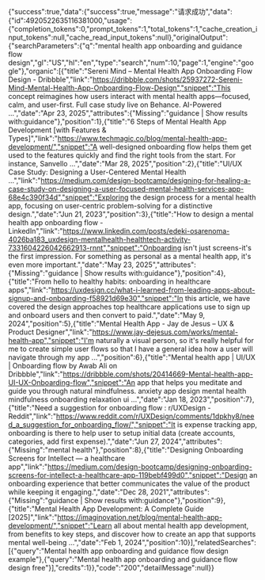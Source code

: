 {"success":true,"data":{"success":true,"message":"请求成功","data":{"id":4920522635116381000,"usage":{"completion_tokens":0,"prompt_tokens":1,"total_tokens":1,"cache_creation_input_tokens":null,"cache_read_input_tokens":null},"originalOutput":{"searchParameters":{"q":"mental health app onboarding and guidance flow design","gl":"US","hl":"en","type":"search","num":10,"page":1,"engine":"google"},"organic":[{"title":"Sereni Mind – Mental Health App Onboarding Flow Design - Dribbble","link":"https://dribbble.com/shots/25937272-Sereni-Mind-Mental-Health-App-Onboarding-Flow-Design","snippet":"This concept reimagines how users interact with mental health apps—focused, calm, and user-first. Full case study live on Behance. AI-Powered ...","date":"Apr 23, 2025","attributes":{"Missing":"guidance | Show results with:guidance"},"position":1},{"title":"6 Steps of Mental Health App Development [with Features & Types]","link":"https://www.techmagic.co/blog/mental-health-app-development/","snippet":"A well-designed onboarding flow helps them get used to the features quickly and find the right tools from the start. For instance, Sanvello ...","date":"Mar 28, 2025","position":2},{"title":"UI/UX Case Study: Designing a User-Centered Mental Health ...","link":"https://medium.com/design-bootcamp/designing-for-healing-a-case-study-on-designing-a-user-focused-mental-health-services-app-68e4c390f34d","snippet":"Exploring the design process for a mental health app, focusing on user-centric problem-solving for a distinctive design.","date":"Jun 21, 2023","position":3},{"title":"How to design a mental health app onboarding flow - LinkedIn","link":"https://www.linkedin.com/posts/edeki-osarenoma-4026ba183_uxdesign-mentalhealth-healthtech-activity-7331604226042662913-rnnt","snippet":"Onboarding isn't just screens-it's the first impression. For something as personal as a mental health app, it's even more important.","date":"May 23, 2025","attributes":{"Missing":"guidance | Show results with:guidance"},"position":4},{"title":"From hello to healthy habits: onboarding in healthcare apps","link":"https://uxdesign.cc/what-i-learned-from-leading-apps-about-signup-and-onboarding-f58921d69e30","snippet":"In this article, we have covered the design approaches top healthcare applications use to sign up and onboard users and then convert to paid.","date":"May 9, 2024","position":5},{"title":"Mental Health App - Jay de Jesus – UX & Product Designer","link":"https://www.jay-dejesus.com/works/mental-health-app","snippet":"I'm naturally a visual person, so it's really helpful for me to create simple user flows so that I have a general idea how a user will navigate through my app ...","position":6},{"title":"Mental health app | UI/UX | Onboarding flow by Awab Ali on Dribbble","link":"https://dribbble.com/shots/20414669-Mental-health-app-UI-UX-Onboarding-flow","snippet":"An app that helps you meditate and guide you through natural mindfulness. anxiety app design mental health mindfulness onboarding relaxation ui ...","date":"Jan 18, 2023","position":7},{"title":"Need a suggestion for onboarding flow : r/UXDesign - Reddit","link":"https://www.reddit.com/r/UXDesign/comments/1dpkhy8/need_a_suggestion_for_onboarding_flow/","snippet":"It is expense tracking app, onboarding is there to help user to setup initial data (create accounts, categories, add first expense).","date":"Jun 27, 2024","attributes":{"Missing":"mental health"},"position":8},{"title":"Designing Onboarding Screens for Intellect — a healthcare app","link":"https://medium.com/design-bootcamp/designing-onboarding-screens-for-intellect-a-healthcare-app-119bebf499d0","snippet":"Design an onboarding experience that better communicates the value of the product while keeping it engaging.","date":"Dec 28, 2021","attributes":{"Missing":"guidance | Show results with:guidance"},"position":9},{"title":"Mental Health App Development: A Complete Guide [2025]","link":"https://imaginovation.net/blog/mental-health-app-development/","snippet":"Learn all about mental health app development, from benefits to key steps, and discover how to create an app that supports mental well-being ...","date":"Feb 1, 2024","position":10}],"relatedSearches":[{"query":"Mental health app onboarding and guidance flow design example"},{"query":"Mental health app onboarding and guidance flow design free"}],"credits":1}},"code":"200","detailMessage":null}}